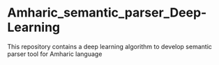 # Amharic_semantic_parser_Deep-Learning
This repository contains a deep learning algorithm to develop semantic parser tool for Amharic language 
